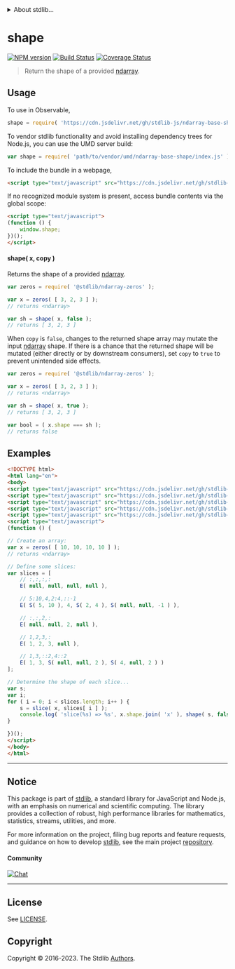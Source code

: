 <!--

@license Apache-2.0

Copyright (c) 2023 The Stdlib Authors.

Licensed under the Apache License, Version 2.0 (the "License");
you may not use this file except in compliance with the License.
You may obtain a copy of the License at

   http://www.apache.org/licenses/LICENSE-2.0

Unless required by applicable law or agreed to in writing, software
distributed under the License is distributed on an "AS IS" BASIS,
WITHOUT WARRANTIES OR CONDITIONS OF ANY KIND, either express or implied.
See the License for the specific language governing permissions and
limitations under the License.

-->


<details>
  <summary>
    About stdlib...
  </summary>
  <p>We believe in a future in which the web is a preferred environment for numerical computation. To help realize this future, we've built stdlib. stdlib is a standard library, with an emphasis on numerical and scientific computation, written in JavaScript (and C) for execution in browsers and in Node.js.</p>
  <p>The library is fully decomposable, being architected in such a way that you can swap out and mix and match APIs and functionality to cater to your exact preferences and use cases.</p>
  <p>When you use stdlib, you can be absolutely certain that you are using the most thorough, rigorous, well-written, studied, documented, tested, measured, and high-quality code out there.</p>
  <p>To join us in bringing numerical computing to the web, get started by checking us out on <a href="https://github.com/stdlib-js/stdlib">GitHub</a>, and please consider <a href="https://opencollective.com/stdlib">financially supporting stdlib</a>. We greatly appreciate your continued support!</p>
</details>

# shape

[![NPM version][npm-image]][npm-url] [![Build Status][test-image]][test-url] [![Coverage Status][coverage-image]][coverage-url] <!-- [![dependencies][dependencies-image]][dependencies-url] -->

> Return the shape of a provided [ndarray][@stdlib/ndarray/base/ctor].

<!-- Section to include introductory text. Make sure to keep an empty line after the intro `section` element and another before the `/section` close. -->

<section class="intro">

</section>

<!-- /.intro -->

<!-- Package usage documentation. -->



<section class="usage">

## Usage

To use in Observable,

```javascript
shape = require( 'https://cdn.jsdelivr.net/gh/stdlib-js/ndarray-base-shape@v0.1.0-umd/browser.js' )
```

To vendor stdlib functionality and avoid installing dependency trees for Node.js, you can use the UMD server build:

```javascript
var shape = require( 'path/to/vendor/umd/ndarray-base-shape/index.js' )
```

To include the bundle in a webpage,

```html
<script type="text/javascript" src="https://cdn.jsdelivr.net/gh/stdlib-js/ndarray-base-shape@v0.1.0-umd/browser.js"></script>
```

If no recognized module system is present, access bundle contents via the global scope:

```html
<script type="text/javascript">
(function () {
    window.shape;
})();
</script>
```

#### shape( x, copy )

Returns the shape of a provided [ndarray][@stdlib/ndarray/base/ctor].

```javascript
var zeros = require( '@stdlib/ndarray-zeros' );

var x = zeros( [ 3, 2, 3 ] );
// returns <ndarray>

var sh = shape( x, false );
// returns [ 3, 2, 3 ]
```

When `copy` is `false`, changes to the returned shape array may mutate the input [ndarray][@stdlib/ndarray/base/ctor] shape. If there is a chance that the returned shape will be mutated (either directly or by downstream consumers), set `copy` to `true` to prevent unintended side effects.

```javascript
var zeros = require( '@stdlib/ndarray-zeros' );

var x = zeros( [ 3, 2, 3 ] );
// returns <ndarray>

var sh = shape( x, true );
// returns [ 3, 2, 3 ]

var bool = ( x.shape === sh );
// returns false
```

</section>

<!-- /.usage -->

<!-- Package usage notes. Make sure to keep an empty line after the `section` element and another before the `/section` close. -->

<section class="notes">

</section>

<!-- /.notes -->

<!-- Package usage examples. -->

<section class="examples">

## Examples

<!-- eslint no-undef: "error" -->

<!-- eslint-disable new-cap -->

```html
<!DOCTYPE html>
<html lang="en">
<body>
<script type="text/javascript" src="https://cdn.jsdelivr.net/gh/stdlib-js/ndarray-zeros@umd/browser.js"></script>
<script type="text/javascript" src="https://cdn.jsdelivr.net/gh/stdlib-js/ndarray-slice@umd/browser.js"></script>
<script type="text/javascript" src="https://cdn.jsdelivr.net/gh/stdlib-js/slice-multi@umd/browser.js"></script>
<script type="text/javascript" src="https://cdn.jsdelivr.net/gh/stdlib-js/slice-ctor@umd/browser.js"></script>
<script type="text/javascript" src="https://cdn.jsdelivr.net/gh/stdlib-js/ndarray-base-shape@v0.1.0-umd/browser.js"></script>
<script type="text/javascript">
(function () {

// Create an array:
var x = zeros( [ 10, 10, 10, 10 ] );
// returns <ndarray>

// Define some slices:
var slices = [
    // :,:,:,:
    E( null, null, null, null ),

    // 5:10,4,2:4,::-1
    E( S( 5, 10 ), 4, S( 2, 4 ), S( null, null, -1 ) ),

    // :,:,2,:
    E( null, null, 2, null ),

    // 1,2,3,:
    E( 1, 2, 3, null ),

    // 1,3,::2,4::2
    E( 1, 3, S( null, null, 2 ), S( 4, null, 2 ) )
];

// Determine the shape of each slice...
var s;
var i;
for ( i = 0; i < slices.length; i++ ) {
    s = slice( x, slices[ i ] );
    console.log( 'slice(%s) => %s', x.shape.join( 'x' ), shape( s, false ).join( 'x' ) );
}

})();
</script>
</body>
</html>
```

</section>

<!-- /.examples -->

<!-- Section to include cited references. If references are included, add a horizontal rule *before* the section. Make sure to keep an empty line after the `section` element and another before the `/section` close. -->

<section class="references">

</section>

<!-- /.references -->

<!-- Section for related `stdlib` packages. Do not manually edit this section, as it is automatically populated. -->

<section class="related">

</section>

<!-- /.related -->

<!-- Section for all links. Make sure to keep an empty line after the `section` element and another before the `/section` close. -->


<section class="main-repo" >

* * *

## Notice

This package is part of [stdlib][stdlib], a standard library for JavaScript and Node.js, with an emphasis on numerical and scientific computing. The library provides a collection of robust, high performance libraries for mathematics, statistics, streams, utilities, and more.

For more information on the project, filing bug reports and feature requests, and guidance on how to develop [stdlib][stdlib], see the main project [repository][stdlib].

#### Community

[![Chat][chat-image]][chat-url]

---

## License

See [LICENSE][stdlib-license].


## Copyright

Copyright &copy; 2016-2023. The Stdlib [Authors][stdlib-authors].

</section>

<!-- /.stdlib -->

<!-- Section for all links. Make sure to keep an empty line after the `section` element and another before the `/section` close. -->

<section class="links">

[npm-image]: http://img.shields.io/npm/v/@stdlib/ndarray-base-shape.svg
[npm-url]: https://npmjs.org/package/@stdlib/ndarray-base-shape

[test-image]: https://github.com/stdlib-js/ndarray-base-shape/actions/workflows/test.yml/badge.svg?branch=v0.1.0
[test-url]: https://github.com/stdlib-js/ndarray-base-shape/actions/workflows/test.yml?query=branch:v0.1.0

[coverage-image]: https://img.shields.io/codecov/c/github/stdlib-js/ndarray-base-shape/main.svg
[coverage-url]: https://codecov.io/github/stdlib-js/ndarray-base-shape?branch=main

<!--

[dependencies-image]: https://img.shields.io/david/stdlib-js/ndarray-base-shape.svg
[dependencies-url]: https://david-dm.org/stdlib-js/ndarray-base-shape/main

-->

[chat-image]: https://img.shields.io/gitter/room/stdlib-js/stdlib.svg
[chat-url]: https://app.gitter.im/#/room/#stdlib-js_stdlib:gitter.im

[stdlib]: https://github.com/stdlib-js/stdlib

[stdlib-authors]: https://github.com/stdlib-js/stdlib/graphs/contributors

[umd]: https://github.com/umdjs/umd
[es-module]: https://developer.mozilla.org/en-US/docs/Web/JavaScript/Guide/Modules

[deno-url]: https://github.com/stdlib-js/ndarray-base-shape/tree/deno
[umd-url]: https://github.com/stdlib-js/ndarray-base-shape/tree/umd
[esm-url]: https://github.com/stdlib-js/ndarray-base-shape/tree/esm
[branches-url]: https://github.com/stdlib-js/ndarray-base-shape/blob/main/branches.md

[stdlib-license]: https://raw.githubusercontent.com/stdlib-js/ndarray-base-shape/main/LICENSE

[@stdlib/ndarray/base/ctor]: https://github.com/stdlib-js/stdlib/tree/umd

</section>

<!-- /.links -->
